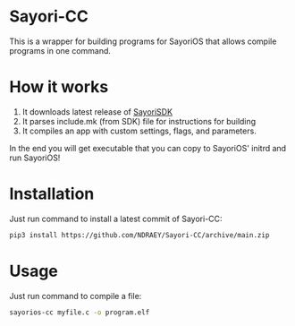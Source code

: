 # Sayori-CC
This is a wrapper for building programs for SayoriOS that allows compile programs in one command.

# How it works
1. It downloads latest release of [SayoriSDK](https://github.com/pimnik98/SayoriSDK)
2. It parses include.mk (from SDK) file for instructions for building
3. It compiles an app with custom settings, flags, and parameters.

In the end you will get executable that you can copy
to SayoriOS' initrd and run SayoriOS!

# Installation

Just run command to install a latest commit of Sayori-CC:
```bash
pip3 install https://github.com/NDRAEY/Sayori-CC/archive/main.zip
```

# Usage

Just run command to compile a file:
```bash
sayorios-cc myfile.c -o program.elf
```
